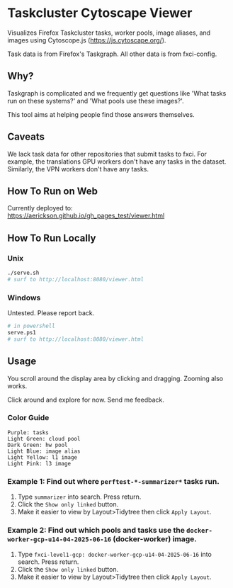 # Taskcluster Cytoscape Viewer

Visualizes Firefox Taskcluster tasks, worker pools, image aliases, and images using Cytoscope.js (https://js.cytoscape.org/).

Task data is from Firefox's Taskgraph. All other data is from fxci-config.

## Why?

Taskgraph is complicated and we frequently get questions like 'What tasks run on these systems?' and 'What pools use these images?'.

This tool aims at helping people find those answers themselves.

## Caveats

We lack task data for other repositories that submit tasks to fxci. For example, the translations GPU workers don't have any tasks in the dataset. Similarly, the VPN workers don't have any tasks.

## How To Run on Web

Currently deployed to: https://aerickson.github.io/gh_pages_test/viewer.html

## How To Run Locally

### Unix

```bash
./serve.sh
# surf to http://localhost:8080/viewer.html
```

### Windows

Untested. Please report back.

```bash
# in powershell
serve.ps1
# surf to http://localhost:8080/viewer.html
```

## Usage

You scroll around the display area by clicking and dragging. Zooming also works.

Click around and explore for now. Send me feedback.

### Color Guide

```
Purple: tasks
Light Green: cloud pool
Dark Green: hw pool
Light Blue: image alias
Light Yellow: l1 image
Light Pink: l3 image
```

### Example 1: Find out where `perftest-*-summarizer*` tasks run.

1. Type `summarizer` into search. Press return.
2. Click the `Show only linked` button.
3. Make it easier to view by Layout>Tidytree then click `Apply Layout`.

### Example 2: Find out which pools and tasks use the `docker-worker-gcp-u14-04-2025-06-16` (docker-worker) image.

1. Type `fxci-level1-gcp: docker-worker-gcp-u14-04-2025-06-16` into search. Press return.
2. Click the `Show only linked` button.
3. Make it easier to view by Layout>Tidytree then click `Apply Layout`.
